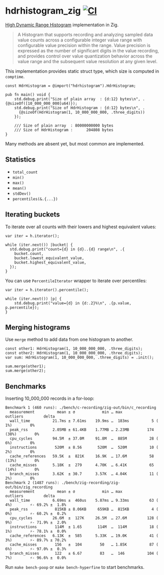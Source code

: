# hdrhistogram_zig [![CI](https://github.com/floatdrop/hdrhistogram_zig/actions/workflows/ci.yaml/badge.svg)](https://github.com/floatdrop/hdrhistogram_zig/actions/workflows/ci.yaml)

[High Dynamic Range Histogram](https://github.com/HdrHistogram/HdrHistogram) implementation in Zig.

> A Histogram that supports recording and analyzing sampled data value counts
> across a configurable integer value range with configurable value precision
> within the range. Value precision is expressed as the number of significant
> digits in the value recording, and provides control over value quantization
> behavior across the value range and the subsequent value resolution at any
> given level.

This implementation provides static struct type, which size is computed in
`comptime`.

```zig
const HdrHistogram = @import("hdrhistogram").HdrHistogram;

pub fn main() void {
    std.debug.print("Size of plain array  : {d:12} bytes\n", .{@sizeOf([10_000_000_000]u64)});
    std.debug.print("Size of HdrHistogram : {d:12} bytes\n", .
      {@sizeOf(HdrHistogram(1, 10_000_000_000, .three_digits))
    });

    /// Size of plain array  : 80000000000 bytes
    /// Size of HdrHistogram :      204808 bytes
}
```

Many methods are absent yet, but most common are implemented.

## Statistics

- `total_count`
- `min()`
- `max()`
- `mean()`
- `stdDev()`
- `percentiles(&.{...})`

## Iterating buckets

To iterate over all counts with their lowers and highest equivalent values:

```zig
var iter = h.iterator();

while (iter.next()) |bucket| {
  std.debug.print("count={d} in {d}..{d} range\n", .{
    bucket.count,
    bucket.lowest_equivalent_value,
    bucket.highest_equivalent_value,
  });
}
```

You can use `PercentileIterator` wrapper to iterate over percentiles:

```zig
var iter = h.iterator().percentile();

while (iter.next()) |p| {
    std.debug.print("value={d} in {d:.2}%\n", .{p.value, p.percentile});
}
```

## Merging histograms

Use `merge` method to add data from one histogram to another.

```zig
const other1: HdrHistogram(1, 10_000_000_000, .three_digits);
const other2: HdrHistogram(1, 10_000_000_000, .three_digits);
var sum: HdrHistogram(1, 10_000_000_000, .three_digits) = .init();

sum.merge(other1);
sum.merge(other2);
```

## Benchmarks

Inserting 10_000_000 records in a for-loop:

```
Benchmark 1 (460 runs): ./bench/c-recording/zig-out/bin/c_recording
  measurement          mean ± σ            min … max           outliers         delta
  wall_time          21.7ms ± 7.61ms    19.9ms …  183ms          5 ( 1%)        0%
  peak_rss           2.05MB ± 61.4KB    1.77MB … 2.23MB        174 (38%)        0%
  cpu_cycles         94.5M  ± 37.0M     91.8M  …  885M          28 ( 6%)        0%
  instructions        520M  ± 8.56       520M  …  520M          10 ( 2%)        0%
  cache_references   59.5K  ±  821K     16.9K  … 17.6M          58 (13%)        0%
  cache_misses       5.18K  ±  279      4.70K  … 6.41K          65 (14%)        0%
  branch_misses      3.62K  ± 30.7      3.57K  … 4.04K          11 ( 2%)        0%
Benchmark 2 (1487 runs): ./bench/zig-recording/zig-out/bin/zig_recording
  measurement          mean ± σ            min … max           outliers         delta
  wall_time          6.69ms ±  460us    5.87ms … 9.33ms         63 ( 4%)        ⚡- 69.2% ±  1.8%
  peak_rss            815KB ± 8.06KB     659KB …  815KB          4 ( 0%)        ⚡- 60.2% ±  0.2%
  cpu_cycles         26.6M  ±  127K     26.5M  … 27.6M         128 ( 9%)        ⚡- 71.9% ±  2.0%
  instructions        114M  ± 1.65       114M  …  114M          18 ( 1%)        ⚡- 78.1% ±  0.0%
  cache_references   6.13K  ±  585      5.33K  … 19.0K          41 ( 3%)        ⚡- 89.7% ± 70.2%
  cache_misses        156   ±  104        50   … 1.85K          87 ( 6%)        ⚡- 97.0% ±  0.3%
  branch_misses       122   ± 6.67        83   …  146          104 ( 7%)        ⚡- 96.6% ±  0.0%
```

Run `make bench-poop` or `make bench-hyperfine` to start benchmarks.
